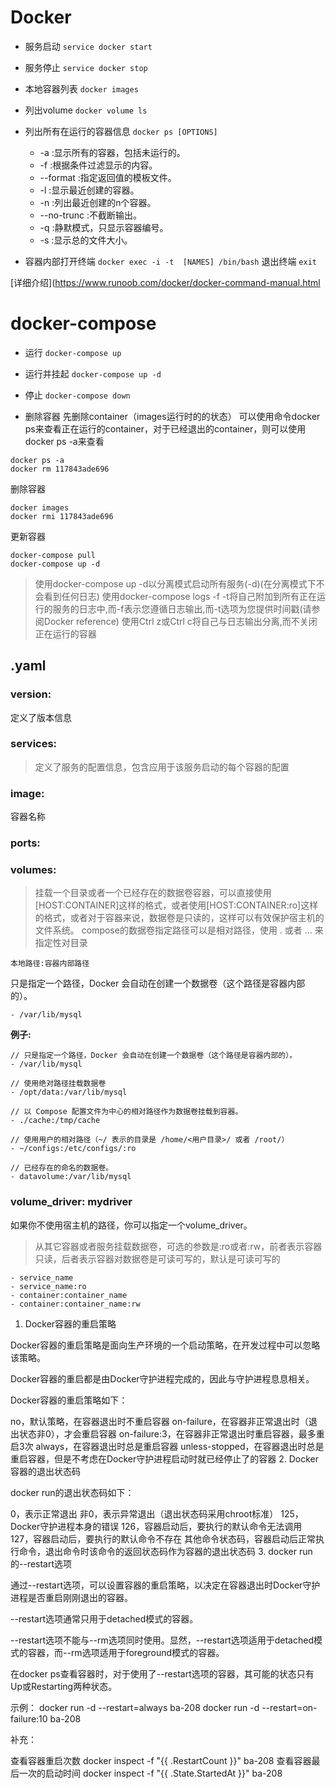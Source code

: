 # Docker

* 服务启动
```service docker start```

* 服务停止
```service docker stop```

* 本地容器列表
```docker images```

* 列出volume
```docker volume ls```

* 列出所有在运行的容器信息
```docker ps [OPTIONS]```
    * -a :显示所有的容器，包括未运行的。
    * -f :根据条件过滤显示的内容。
    * --format :指定返回值的模板文件。
    * -l :显示最近创建的容器。
    * -n :列出最近创建的n个容器。
    * --no-trunc :不截断输出。
    * -q :静默模式，只显示容器编号。
    * -s :显示总的文件大小。

* 容器内部打开终端
```docker exec -i -t  [NAMES] /bin/bash```
退出终端
```exit```

[详细介绍](https://www.runoob.com/docker/docker-command-manual.html

# docker-compose

* 运行
```docker-compose up```


* 运行并挂起
```docker-compose up -d```

* 停止
```docker-compose down```

* 删除容器
先删除container（images运行时的的状态）
可以使用命令docker ps来查看正在运行的container，对于已经退出的container，则可以使用docker ps -a来查看

```shell
docker ps -a
docker rm 117843ade696
```

删除容器

```shell
docker images
docker rmi 117843ade696
```

更新容器

```shell
docker-compose pull
docker-compose up -d
```

>使用docker-compose up -d以分离模式启动所有服务(-d)(在分离模式下不会看到任何日志)
>使用docker-compose logs -f -t将自己附加到所有正在运行的服务的日志中,而-f表示您遵循日志输出,而-t选项为您提供时间戳(请参阅Docker reference)
>使用Ctrl z或Ctrl c将自己与日志输出分离,而不关闭正在运行的容器

## .yaml

### version:
定义了版本信息

### services:
> 定义了服务的配置信息，包含应用于该服务启动的每个容器的配置

### image:
容器名称

### ports:

### volumes:
> 挂载一个目录或者一个已经存在的数据卷容器，可以直接使用[HOST:CONTAINER]这样的格式，或者使用[HOST:CONTAINER:ro]这样的格式，或者对于容器来说，数据卷是只读的，这样可以有效保护宿主机的文件系统。
compose的数据卷指定路径可以是相对路径，使用 . 或者 … 来指定性对目录

```本地路径:容器内部路径```


只是指定一个路径，Docker 会自动在创建一个数据卷（这个路径是容器内部的）。
```shell
- /var/lib/mysql
```

**例子:**

```shell
// 只是指定一个路径，Docker 会自动在创建一个数据卷（这个路径是容器内部的）。
- /var/lib/mysql

// 使用绝对路径挂载数据卷
- /opt/data:/var/lib/mysql

// 以 Compose 配置文件为中心的相对路径作为数据卷挂载到容器。
- ./cache:/tmp/cache

// 使用用户的相对路径（~/ 表示的目录是 /home/<用户目录>/ 或者 /root/）
- ~/configs:/etc/configs/:ro

// 已经存在的命名的数据卷。
- datavolume:/var/lib/mysql
```


### volume_driver: mydriver
如果你不使用宿主机的路径，你可以指定一个volume_driver。
> 从其它容器或者服务挂载数据卷，可选的参数是:ro或者:rw，前者表示容器只读，后者表示容器对数据卷是可读可写的，默认是可读可写的

```
- service_name
- service_name:ro
- container:container_name
- container:container_name:rw
```


1. Docker容器的重启策略

Docker容器的重启策略是面向生产环境的一个启动策略，在开发过程中可以忽略该策略。

Docker容器的重启都是由Docker守护进程完成的，因此与守护进程息息相关。

Docker容器的重启策略如下：

no，默认策略，在容器退出时不重启容器
on-failure，在容器非正常退出时（退出状态非0），才会重启容器
on-failure:3，在容器非正常退出时重启容器，最多重启3次
always，在容器退出时总是重启容器
unless-stopped，在容器退出时总是重启容器，但是不考虑在Docker守护进程启动时就已经停止了的容器
2. Docker容器的退出状态码

docker run的退出状态码如下：

0，表示正常退出
非0，表示异常退出（退出状态码采用chroot标准）
125，Docker守护进程本身的错误
126，容器启动后，要执行的默认命令无法调用
127，容器启动后，要执行的默认命令不存在
其他命令状态码，容器启动后正常执行命令，退出命令时该命令的返回状态码作为容器的退出状态码
3. docker run的--restart选项

通过--restart选项，可以设置容器的重启策略，以决定在容器退出时Docker守护进程是否重启刚刚退出的容器。

--restart选项通常只用于detached模式的容器。

--restart选项不能与--rm选项同时使用。显然，--restart选项适用于detached模式的容器，而--rm选项适用于foreground模式的容器。

在docker ps查看容器时，对于使用了--restart选项的容器，其可能的状态只有Up或Restarting两种状态。

示例：
docker run -d --restart=always ba-208
docker run -d --restart=on-failure:10 ba-208
 

补充：

查看容器重启次数
docker inspect -f "{{ .RestartCount }}" ba-208
查看容器最后一次的启动时间
docker inspect -f "{{ .State.StartedAt }}" ba-208

